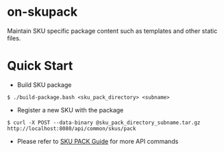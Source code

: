# on-skupack
Maintain SKU specific package content such as templates and other static files.

# Quick Start
* Build SKU package

```
$ ./build-package.bash <sku_pack_directory> <subname>
```

* Register a new SKU with the package
```
$ curl -X POST --data-binary @sku_pack_directory_subname.tar.gz http://localhost:8080/api/common/skus/pack
```

* Please refer to [SKU PACK Guide](http://rackhd.readthedocs.org/en/latest/rackhd/index.html#workflow-sku-support) for more API commands
